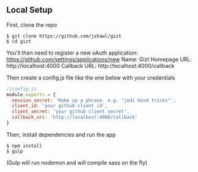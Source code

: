 ## Local Setup
First, clone the repo

    $ git clone https://github.com/jshawl/gizt
    $ cd gizt

You'll then need to register a new oAuth application: https://github.com/settings/applications/new
Name: Gizt
Homepage URL: http://localhost:4000
Callback URL: http://localhost:4000/callback

Then create a config.js file like the one below with your credentials

```js
//config.js
module.exports = {
  session_secret: 'Make up a phrase. e.g. "jedi mind tricks"',
  client_id: 'your github client id',
  client_secret: 'your github client secret',
  callback_uri: 'http://localhost:4000/callback'
}
```

Then, install dependencies and run the app

    $ npm install
    $ gulp

(Gulp will run nodemon and will compile sass on the fly)


